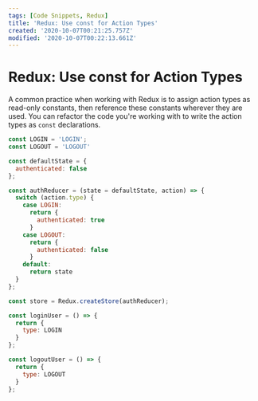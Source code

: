 ```yaml
---
tags: [Code Snippets, Redux]
title: 'Redux: Use const for Action Types'
created: '2020-10-07T00:21:25.757Z'
modified: '2020-10-07T00:22:13.661Z'
---
```


Redux: Use const for Action Types
=================================

A common practice when working with Redux is to assign action types as read-only constants, then reference these constants wherever they are used. You can refactor the code you're working with to write the action types as `const` declarations.

``` javascript 
const LOGIN = 'LOGIN';
const LOGOUT = 'LOGOUT'

const defaultState = {
  authenticated: false
};

const authReducer = (state = defaultState, action) => {
  switch (action.type) {
    case LOGIN:
      return {
        authenticated: true
      }
    case LOGOUT:
      return {
        authenticated: false
      }
    default:
      return state
  }
};

const store = Redux.createStore(authReducer);

const loginUser = () => {
  return {
    type: LOGIN
  }
};

const logoutUser = () => {
  return {
    type: LOGOUT
  }
};

```
